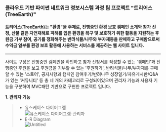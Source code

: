 ### **클라우드 기반 파이썬 네트워크 정보시스템 과정 팀 프로젝트 "트리어스(TreeEarth)"**   
#### 트리어스(TreeEarth)는 "환경"을 주제로, 진행중인 환경 보호 캠페인 소개와 참가 신청, 산불 같은 자연재해로 피해를 입은 환경을 복구 및 보호하기 위한 활동을 지원하는 후원금 기부 참여, 공기를 정화해주는 반려식물/나무와 부자재등을 판매하고 구매함으로써 수익금 일부를 환경 보호 활동에 사용하는 서비스를 제공하는 웹 사이트 입니다.   
* * *   
사이트 구성은 진행중인 캠페인을 확인하고 참가 신청서를 작성할 수 있는 '캠페인'과 진행중인 후원을 보고 후원금을 기부할 수 있는 '후원하기', 반려식물/나무/부자재를 구매할 수 있는 '스토어', 공지사항과 캠페인 참여후기/반려나무 성장일기/자유게시판/Q&A가 있는 '커뮤니티' 등 총 네 개의 카테고리로 구성되어있으며 관리자 기능과 사용자 기능을 구분하여 MVC패턴 기반으로 구현한 프로젝트 입니다.   
   
**1. 관리자 기능**   
> * 유스케이스 다이어그램   
![유스케이스 다이어그램-관리자](https://user-images.githubusercontent.com/110509005/193608400-be73633a-1b7d-4eda-b25e-1804990940c6.png)   
> * E-R Diagram   
![Untitled](https://user-images.githubusercontent.com/110509005/193610711-62882ef4-aaff-440f-9e5a-3b0d714e54d9.png)
